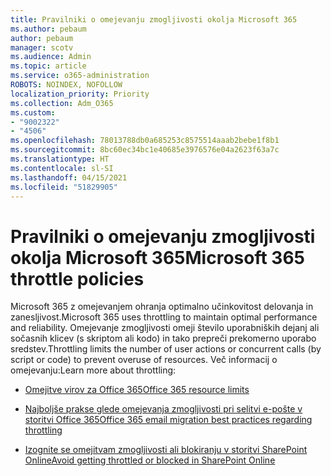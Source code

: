 ```yaml
---
title: Pravilniki o omejevanju zmogljivosti okolja Microsoft 365
ms.author: pebaum
author: pebaum
manager: scotv
ms.audience: Admin
ms.topic: article
ms.service: o365-administration
ROBOTS: NOINDEX, NOFOLLOW
localization_priority: Priority
ms.collection: Adm_O365
ms.custom:
- "9002322"
- "4506"
ms.openlocfilehash: 78013788db0a685253c8575514aaab2bebe1f8b1
ms.sourcegitcommit: 8bc60ec34bc1e40685e3976576e04a2623f63a7c
ms.translationtype: HT
ms.contentlocale: sl-SI
ms.lasthandoff: 04/15/2021
ms.locfileid: "51829905"
---
```

# <a name="microsoft-365-throttle-policies"></a><span data-ttu-id="cf43a-102">Pravilniki o omejevanju zmogljivosti okolja Microsoft 365</span><span class="sxs-lookup"><span data-stu-id="cf43a-102">Microsoft 365 throttle policies</span></span>

<span data-ttu-id="cf43a-103">Microsoft 365 z omejevanjem ohranja optimalno učinkovitost delovanja in zanesljivost.</span><span class="sxs-lookup"><span data-stu-id="cf43a-103">Microsoft 365 uses throttling to maintain optimal performance and reliability.</span></span> <span data-ttu-id="cf43a-104">Omejevanje zmogljivosti omeji število uporabniških dejanj ali sočasnih klicev (s skriptom ali kodo) in tako prepreči prekomerno uporabo sredstev.</span><span class="sxs-lookup"><span data-stu-id="cf43a-104">Throttling limits the number of user actions or concurrent calls (by script or code) to prevent overuse of resources.</span></span> <span data-ttu-id="cf43a-105">Več informacij o omejevanju:</span><span class="sxs-lookup"><span data-stu-id="cf43a-105">Learn more about throttling:</span></span>

- [<span data-ttu-id="cf43a-106">Omejitve virov za Office 365</span><span class="sxs-lookup"><span data-stu-id="cf43a-106">Office 365 resource limits</span></span>](https://docs.microsoft.com/office365/Enterprise/office-365-resource-limits)

- [<span data-ttu-id="cf43a-107">Najboljše prakse glede omejevanja zmogljivosti pri selitvi e-pošte v storitvi Office 365</span><span class="sxs-lookup"><span data-stu-id="cf43a-107">Office 365 email migration best practices regarding throttling</span></span>](https://docs.microsoft.com/exchange/mailbox-migration/office-365-migration-best-practices#office-365-throttling)

- [<span data-ttu-id="cf43a-108">Izognite se omejitvam zmogljivosti ali blokiranju v storitvi SharePoint Online</span><span class="sxs-lookup"><span data-stu-id="cf43a-108">Avoid getting throttled or blocked in SharePoint Online</span></span>](https://docs.microsoft.com/sharepoint/dev/general-development/how-to-avoid-getting-throttled-or-blocked-in-sharepoint-online)
